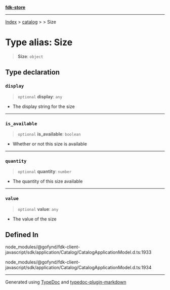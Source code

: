 [**fdk-store**](../../../README.md)
***

[Index](../../../API.md) > [catalog](../../README.md) > [<internal>](../README.md) > Size

# Type alias: Size

> **Size**: `object`

## Type declaration

### `display`

> `optional` **display**: `any`

- The display string for the size

***

### `is_available`

> `optional` **is\_available**: `boolean`

- Whether or not this size is available

***

### `quantity`

> `optional` **quantity**: `number`

- The quantity of this size available

***

### `value`

> `optional` **value**: `any`

- The value of the size

## Defined In

node\_modules/@gofynd/fdk-client-javascript/sdk/application/Catalog/CatalogApplicationModel.d.ts:1933

node\_modules/@gofynd/fdk-client-javascript/sdk/application/Catalog/CatalogApplicationModel.d.ts:1934

***
Generated using [TypeDoc](https://typedoc.org/) and [typedoc-plugin-markdown](https://www.npmjs.com/package/typedoc-plugin-markdown)
